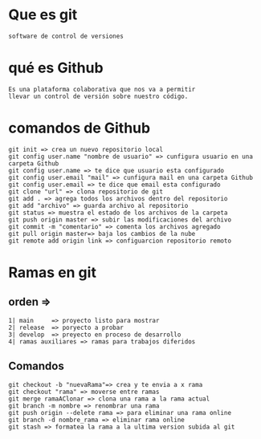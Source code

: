# Que es git
    software de control de versiones

# qué es Github
    Es una plataforma colaborativa que nos va a permitir 
    llevar un control de versión sobre nuestro código.

# comandos de Github
    git init => crea un nuevo repositorio local
    git config user.name "nombre de usuario" => cunfigura usuario en una carpeta Github
    git config user.name => te dice que usuario esta configurado
    git config user.email "mail" => cunfigura mail en una carpeta Github
    git config user.email => te dice que email esta configurado
    git clone "url" => clona repositorio de git
    git add . => agrega todos los archivos dentro del repositorio
    git add "archivo" => guarda archivo al repositorio
    git status => muestra el estado de los archivos de la carpeta
    git push origin master => subir las modificaciones del archivo
    git commit -m "comentario" => comenta los archivos agregado
    git pull origin master=> baja los cambios de la nube
    git remote add origin link => configuarcion repositorio remoto

# Ramas en git
    
## orden =>    
    1| main     => proyecto listo para mostrar
    2| release  => poryecto a probar
    3| develop  => preyecto en proceso de desarrollo
    4| ramas auxiliares => ramas para trabajos diferidos

## Comandos
    git checkout -b "nuevaRama"=> crea y te envia a x rama
    git checkout "rama" => moverse entre ramas
    git merge ramaAClonar => clona una rama a la rama actual
    git branch -m nombre => renombrar una rama
    git push origin --delete rama => para eliminar una rama online
    git branch -d nombre_rama => eliminar rama online
    git stash => formatea la rama a la ultima version subida al git
    